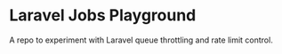 # Laravel Jobs Playground

A repo to experiment with Laravel queue throttling and rate limit control.
